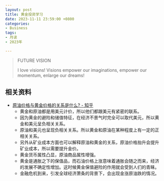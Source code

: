 ```yaml
---
layout: post
title: 黄金投资学习
date: 2023-11-11 23:59:00 +0800
categories:
- Business
tags:
- 月读
- 2023年

---
```


<blockquote class="blockquote-center">
<p>FUTURE VISION</p>
<p>
I love visions! Visions empower our imaginations, empower our momentum, enlarge our dreams!
</p>
</blockquote>

## 相关资料

- [原油价格与黄金价格的关系是什么? - 知乎](https://www.zhihu.com/question/267518363)
	- 黄金和原油都是用美元计价，所以他们都跟美元有紧密的联系。
	- 因为黄金的避险和储值特征，在经济不景气时完全可以取代美元，所以黄金和美元呈负相关关系。
	- 原油和美元也呈现负相关关系。所以黄金和原油在某种程度上有一定的正相关关系。
	- 另外从矿业成本方面也可以解释原油和黄金的关系，原油价格抬升会提升矿业成本，所以需要提升金价。
	- 黄金货币属性凸显，原油商品属性增强。
	- 黄金是通胀之下的保值品，而石油价格上涨意味着通胀会随之而来，经济的发展不确定性增加。这时候黄金保值避险的作用就会受到人们的青睐。
	- 金融危机到来，引发全球经济萧条的背景下，会出现金涨原油跌的情况。



